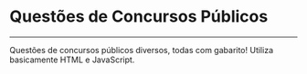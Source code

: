 # Questões de Concursos Públicos
---
Questões de concursos públicos diversos, todas com gabarito! Utiliza basicamente HTML e JavaScript.

